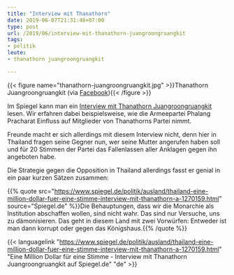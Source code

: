 ```yaml
---
title: "Interview mit Thanathorn"
date: 2019-06-07T21:31:48+07:00
type: post
url: /2019/06/interview-mit-thanathorn-juangroongruangkit
tags:
- politik
leute:
- thanathorn juangroongruangkit

---
```


{{< figure name="thanathorn-juangroongruangkit.jpg" >}}Thanathorn Juangroongruangkit (via [Facebook](https://www.facebook.com/ThanathornOfficial/photos/fpp.382592748811072/573993423004336/?type=3&theater)){{< /figure >}}

Im Spiegel kann man ein [Interview mit Thanathorn Juangroongruangkit](https://www.spiegel.de/politik/ausland/thailand-eine-million-dollar-fuer-eine-stimme-interview-mit-thanathorn-a-1270159.html) lesen. Wir erfahren dabei beispielsweise, wie die Armeepartei Phalang Pracharat Einfluss auf Mitglieder von Thanathorns Partei nimmt.

Freunde macht er sich allerdings mit diesem Interview nicht, denn hier in Thailand fragen seine Gegner nun, wer seine Mutter angerufen haben soll und für 20 Stimmen der Partei das Fallenlassen aller Anklagen gegen ihn angeboten habe.

Die Strategie gegen die Opposition in Thailand allerdings fasst er genial in ein paar kurzen Sätzen zusammen:

{{% quote src="https://www.spiegel.de/politik/ausland/thailand-eine-million-dollar-fuer-eine-stimme-interview-mit-thanathorn-a-1270159.html" source="Spiegel.de" %}}Die Behauptungen, dass wir die Monarchie als Institution abschaffen wollen, sind nicht wahr. Das sind nur Versuche, uns zu dämonisieren. Das geht in diesem Land mit zwei Vorwürfen: Entweder ist man dann korrupt oder gegen das Königshaus.{{% /quote %}}

{{< languagelink "https://www.spiegel.de/politik/ausland/thailand-eine-million-dollar-fuer-eine-stimme-interview-mit-thanathorn-a-1270159.html" "Eine Million Dollar für eine Stimme - Interview mit Thanathorn Juangroongruangkit auf Spiegel.de" "de" >}}
